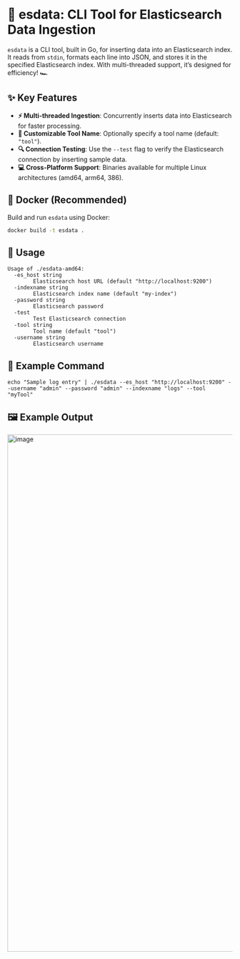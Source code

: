 # 🚀 esdata: CLI Tool for Elasticsearch Data Ingestion

`esdata` is a CLI tool, built in Go, for inserting data into an Elasticsearch index. It reads from `stdin`, formats each line into JSON, and stores it in the specified Elasticsearch index. With multi-threaded support, it’s designed for efficiency! 🏎️

## ✨ Key Features

- **⚡ Multi-threaded Ingestion**: Concurrently inserts data into Elasticsearch for faster processing.
- **🔧 Customizable Tool Name**: Optionally specify a tool name (default: `"tool"`).
- **🔍 Connection Testing**: Use the `--test` flag to verify the Elasticsearch connection by inserting sample data.
- **💻 Cross-Platform Support**: Binaries available for multiple Linux architectures (amd64, arm64, 386).

## 🐳 Docker (Recommended)

Build and run `esdata` using Docker:

```bash
docker build -t esdata .
```

## 🔧 Usage

```
Usage of ./esdata-amd64:
  -es_host string
        Elasticsearch host URL (default "http://localhost:9200")
  -indexname string
        Elasticsearch index name (default "my-index")
  -password string
        Elasticsearch password
  -test
        Test Elasticsearch connection
  -tool string
        Tool name (default "tool")
  -username string
        Elasticsearch username
```

## 🚀 Example Command


```
echo "Sample log entry" | ./esdata --es_host "http://localhost:9200" --username "admin" --password "admin" --indexname "logs" --tool "myTool"
```

## 🖼️ Example Output

<img width="1159" alt="image" src="https://github.com/user-attachments/assets/ccd32ba0-9168-4d17-b49d-02c2ae4cc79c">
